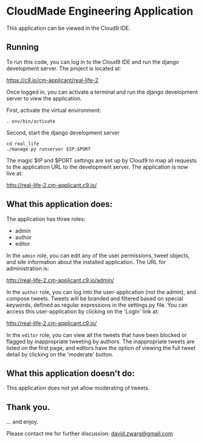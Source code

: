 # CloudMade Engineering Application

This application can be viewed in the Cloud9 IDE.

## Running

To run this code, you can log in to the Cloud9 IDE and run the django
development server. The project is located at:

https://c9.io/cm-applicant/real-life-2
  
Once logged in, you can activate a terminal and run the django development
server to view the application.

First, activate the virtual environment:

    . env/bin/activate
    
Second, start the django development server

    cd real_life
    ./manage.py runserver $IP:$PORT
    
The magic $IP and $PORT settings are set up by Cloud9 to map all requests to
the application URL to the development server. The application is now live
at:

http://real-life-2.cm-applicant.c9.io/

## What this application does:

The application has three roles:

  * admin
  * author
  * editor

In the `admin` role, you can edit any of the user permissions, tweet objects,
and site information about the installed application. The URL for administration
is:

http://real-life-2.cm-applicant.c9.io/admin/
    
In the `author` role, you can log into the user-application (not the admin),
and compose tweets. Tweets will be branded and filtered based on special 
keywords, defined as regular expressions in the settings.py file. You can access
this user-application by clicking on the 'Login' link at:

http://real-life-2.cm-applicant.c9.io/
    
In the `editor` role, you can view all the tweets that have been blocked or
flagged by inappropriate tweeting by authors. The inappropriate tweets are
listed on the first page, and editors have the option of viewing the full tweet
detail by clicking on the 'moderate' button.

## What this application doesn't do:

This application does not yet allow moderating of tweets.

## Thank you.

... and enjoy.

Please contact me for further discussion: david.zwarg@gmail.com
